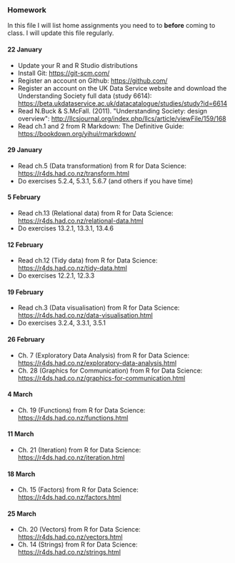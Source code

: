 ### Homework

In this file I will list home assignments you need to to **before** coming to class. I will update this file regularly.

#### 22 January

- Update your R and R Studio distributions
- Install Git: https://git-scm.com/
- Register an account on Github: https://github.com/
- Register an account on the UK Data Service website and download the Understanding Society full data (study 6614): https://beta.ukdataservice.ac.uk/datacatalogue/studies/study?id=6614
- Read N.Buck \& S.McFall. (2011). "Understanding Society: design overview": http://llcsjournal.org/index.php/llcs/article/viewFile/159/168
- Read ch.1 and 2 from R Markdown: The Definitive Guide: https://bookdown.org/yihui/rmarkdown/

#### 29 January

- Read ch.5 (Data transformation) from R for Data Science: https://r4ds.had.co.nz/transform.html
- Do exercises 5.2.4, 5.3.1, 5.6.7 (and others if you have time)

#### 5 February

- Read ch.13 (Relational data) from R for Data Science: https://r4ds.had.co.nz/relational-data.html
- Do exercises 13.2.1, 13.3.1, 13.4.6

#### 12 February

- Read ch.12 (Tidy data) from R for Data Science: https://r4ds.had.co.nz/tidy-data.html
- Do exercises 12.2.1, 12.3.3

#### 19 February

- Read ch.3 (Data visualisation) from R for Data Science: https://r4ds.had.co.nz/data-visualisation.html
- Do exercises 3.2.4, 3.3.1, 3.5.1

#### 26 February

- Ch. 7 (Exploratory Data Analysis) from R for Data Science: https://r4ds.had.co.nz/exploratory-data-analysis.html
- Ch. 28 (Graphics for Communication) from R for Data Science: https://r4ds.had.co.nz/graphics-for-communication.html

#### 4 March

- Ch. 19 (Functions) from R for Data Science: https://r4ds.had.co.nz/functions.html

#### 11 March

- Ch. 21 (Iteration) from R for Data Science: https://r4ds.had.co.nz/iteration.html

#### 18 March

- Ch. 15 (Factors) from R for Data Science: https://r4ds.had.co.nz/factors.html

#### 25 March

- Ch. 20 (Vectors) from R for Data Science: https://r4ds.had.co.nz/vectors.html
- Ch. 14 (Strings) from R for Data Science: https://r4ds.had.co.nz/strings.html






